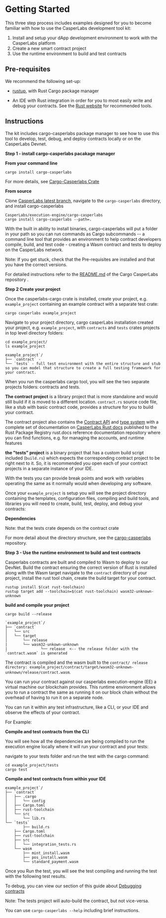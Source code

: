 # Getting Started

This three step process includes examples designed for you to become familiar with how to use the CasperLabs development tool kit:

1. Install and setup your dApp development environment to work with the CasperLabs platform
2. Create a new smart contract project
3. Use the runtime environment to build and test contracts

## Pre-requisites

We recommend the following set-up:

- [rustup](https://rustup.rs/), with Rust Cargo package manager

- An IDE with Rust integration in order for you to most easily write and debug your contracts. See the [Rust website](https://www.rust-lang.org/tools) for recommended tools.

## Instructions

The kit includes cargo-casperlabs package manager to see how to use this tool to develop, test, debug, and deploy contracts locally or on the CasperLabs Devnet.

**Step 1 - install cargo-casperlabs pacakage manager**

**From your command line**

`cargo install cargo-casperlabs`

For more details, see [Cargo-Casperlabs Crate](https://crates.io/crates/cargo-casperlabs)

**From source**

Clone [CasperLabs latest branch](https://github.com/CasperLabs/CasperLabs/tree/v0.14.0), navigate to the  `cargo-casperlabs` directory, and install cargo-casperlabs 

```shell
CasperLabs/execution-engine/cargo-casperlabs
cargo install cargo-casperlabs --path=.
```

With the built in ability to install binaries, cargo-casperlabs  will put a folder in your path so you can run commands as Cargo subcommands -- a command line tool that provides an environment to help contract developers compile, build, and test code - creating a Wasm contract and tests to deploy on the CasperLabs network. 

Note: If you get stuck, check that the Pre-requisites are installed and that you have the correct versions.

For detailed instructions refer to the [README.md](https://github.com/CasperLabs/CasperLabs/tree/v0.14.0/execution-engine/cargo-casperlabs#usage) of the Cargo CasperLabs repository . 

**Step 2 Create your project** 

Once the casperlabs-cargo crate is installed, create your project, e.g. `example_project` containing an example contract with a separate test crate:

```none
cargo casperlabs example_project
```

Navigate to your project directory, cargo casperLabs installation created your project,  e.g. `example_project`, with  `contracts` and `tests` crates projects in top level directory folders:

```shell
cd example_project/
ls example_project
```

```shell
example_project`/
├── `contract` - 
└── `tests` - full test environment with the entire structure and stub so you can model that structure to create a full testing framework for your contract. 
```

When you run the casperlabs cargo tool, you will see the two separate projects folders: contracts and tests.

**The contract project** is a library project that is more standalone and would still build if it is moved to a different location.  `contract.rs` source code file,  like a stub with basic contract code, provides a structure for you to build your contract.

The contract project also contains the [Contract API](https://docs.rs/casperlabs-contract/0.2.0/casperlabs_contract/) and [type system](https://docs.rs/casperlabs-contract/0.2.0/casperlabs_contract/) with a complete set of documentation on [CasperLabs Rust docs](https://docs.rs/releases/search?query=casperlabs) published to the Rust Package Registry rust.docs reference documentation repository where you can find functions, e.g.  for managing the accounts, and runtime features

**the "tests" project** is a binary project that has a custom build script included (`build.rs`) which expects the corresponding contract project to be right next to it. So, it is recommended you open each of your contract projects in a separate instance of your IDE.  

With the tests you can provide break points and work with variables operating the same as it normally would when developing any software. 

Once your  `example_project` is setup you will see the project directory containing the templates, configuration files, compiling and build tools, and libraries you will need to create, build, test, deploy, and debug your contracts: 

**Dependencies**

Note: that the tests crate depends on the contract crate

For more detail about the directory structure, see the [cargo-casperlabs](https://github.com/CasperLabs/CasperLabs/tree/master/execution-engine/cargo-casperlabs#usage) repository.

**Step 3 - Use the runtime environment to build and test contracts**

Casperlabs contracts are built and compiled to Wasm to deploy to our DevNet. Build the contract ensuring the correct version of Rust is installed along with the Wasm target navigate to the `contract` directory of your project,  install the rust tool chain, create the build target for your contract. 

```
rustup install $(cat rust-toolchain)
rustup target add --toolchain=$(cat rust-toolchain) wasm32-unknown-unknown
```

**build and compile your project**

`cargo build --release`

```shell
`example_project`/
├── `contract`
│   └── src
│   └── target
│		└── release
|		└── wasm32-unkown-unknown
|				└── release  <-- the release folder with the `contract.wasm` is generated
```

The contract is compiled and the wasm built to the `contract/ release directory: example_project/contract/target/wasm32-unknown-unknown/release/contract.wasm`.

You can run your contract against our casperlabs execution-engine (EE) a virtual machine our blockchain provides. This runtime environment  allows you to run a contract the same as running it on our block chain without the overhead of having to run it on a separate node.

You can run it within any test infrastructure, like a CLI, or your IDE and observe the effects of your contract.  

For Example: 

**Compile and test contracts from the CLI**

You will see how all the dependencies are being compiled to run the execution engine locally where it will run your contract and your tests:

navigate to your tests folder and run the test with the cargo command:

```shell
cd example_project/tests
cargo test
```

**Compile and test contracts from within your IDE**

```shell
example_project`/
├── `contract`
│   ├── .cargo
│   │   └── config
│   ├── Cargo.toml
│   ├── rust-toolchain
│   └── src
│       └── lib.rs
└── `tests`
		├── build.rs
    ├── Cargo.toml
    ├── rust-toolchain
    ├── src
    │   └── integration_tests.rs
    └── wasm
        ├── mint_install.wasm
        ├── pos_install.wasm
        └── standard_payment.wasm
```

Once you Run the test, you will see the test compiling and running the test with the following test results.

To debug, you can view our section of this guide about [Debugging contracts](....)

Note: The tests project will auto-build the contract, but not vice-versa.

You can use `cargo-casperlabs --help` including brief instructions.